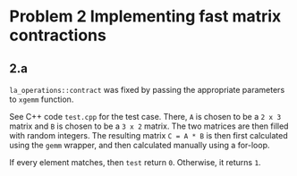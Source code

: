 # Problem 2 Implementing fast matrix contractions

## 2.a 
```la_operations::contract``` was fixed by passing the appropriate parameters to `xgemm` function.

See C++ code `test.cpp` for the test case. There, `A` is chosen to be a `2 x 3` matrix and `B` is chosen to be a `3 x 2` matrix. The two matrices are then filled with random integers. The resulting matrix `C = A * B` is then first calculated using the `gemm` wrapper, and then calculated manually using a for-loop. 

If every element matches, then `test` return `0`. Otherwise, it returns `1`. 